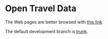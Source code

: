 # Open Travel Data

The Web pages are better browsed with [this link](http://opentraveldata.github.com/optd).

The default development branch is [trunk](https://github.com/opentraveldata/optd/tree/trunk).

